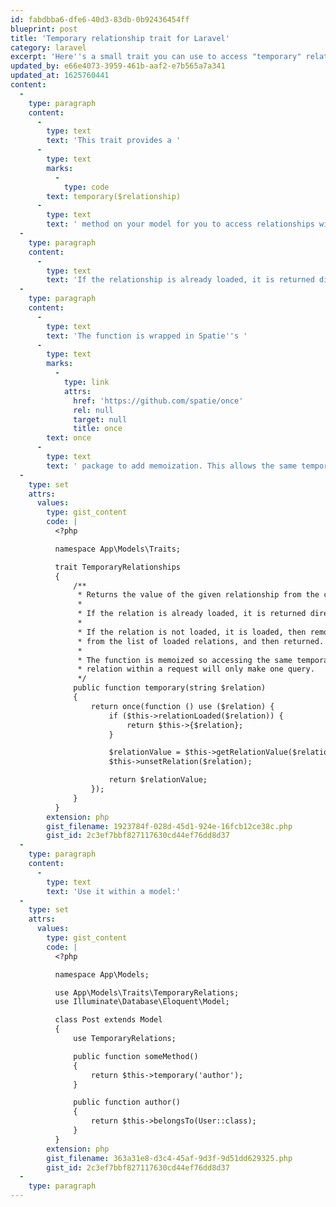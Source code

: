 ```yaml
---
id: fabdbba6-dfe6-40d3-83db-0b92436454ff
blueprint: post
title: 'Temporary relationship trait for Laravel'
category: laravel
excerpt: 'Here''s a small trait you can use to access "temporary" relationships in Laravel.'
updated_by: e66e4073-3959-461b-aaf2-e7b565a7a341
updated_at: 1625760441
content:
  -
    type: paragraph
    content:
      -
        type: text
        text: 'This trait provides a '
      -
        type: text
        marks:
          -
            type: code
        text: temporary($relationship)
      -
        type: text
        text: ' method on your model for you to access relationships without adding them to the list of loaded relationships.'
  -
    type: paragraph
    content:
      -
        type: text
        text: 'If the relationship is already loaded, it is returned directly. If the relationship is not loaded, it will be loaded, removed from the list of loaded relationships, and then returned.'
  -
    type: paragraph
    content:
      -
        type: text
        text: 'The function is wrapped in Spatie''s '
      -
        type: text
        marks:
          -
            type: link
            attrs:
              href: 'https://github.com/spatie/once'
              rel: null
              target: null
              title: once
        text: once
      -
        type: text
        text: ' package to add memoization. This allows the same temporary relationship to be called multiple times without multiple DB queries.'
  -
    type: set
    attrs:
      values:
        type: gist_content
        code: |
          <?php

          namespace App\Models\Traits;

          trait TemporaryRelationships
          {
              /**
               * Returns the value of the given relationship from the current model.
               *
               * If the relation is already loaded, it is returned directly.
               *
               * If the relation is not loaded, it is loaded, then removed
               * from the list of loaded relations, and then returned.
               *
               * The function is memoized so accessing the same temporary
               * relation within a request will only make one query.
               */
              public function temporary(string $relation)
              {
                  return once(function () use ($relation) {
                      if ($this->relationLoaded($relation)) {
                          return $this->{$relation};
                      }

                      $relationValue = $this->getRelationValue($relation);
                      $this->unsetRelation($relation);

                      return $relationValue;
                  });
              }
          }
        extension: php
        gist_filename: 1923784f-028d-45d1-924e-16fcb12ce38c.php
        gist_id: 2c3ef7bbf827117630cd44ef76dd8d37
  -
    type: paragraph
    content:
      -
        type: text
        text: 'Use it within a model:'
  -
    type: set
    attrs:
      values:
        type: gist_content
        code: |
          <?php

          namespace App\Models;

          use App\Models\Traits\TemporaryRelations;
          use Illuminate\Database\Eloquent\Model;

          class Post extends Model
          {
              use TemporaryRelations;

              public function someMethod()
              {
                  return $this->temporary('author');
              }

              public function author()
              {
                  return $this->belongsTo(User::class);
              }
          }
        extension: php
        gist_filename: 363a31e8-d3c4-45af-9d3f-9d51dd629325.php
        gist_id: 2c3ef7bbf827117630cd44ef76dd8d37
  -
    type: paragraph
---
```

